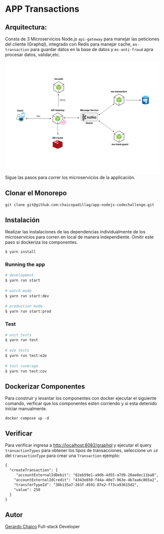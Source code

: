 # APP Transactions

## Arquitectura:

Consta de 3 Microservicios Node.js `api-gateway` para manejar las peticiones del cliente (Graphql), integrado con Redis para manejar cache, `ms-transaction` para guardar datos en la base de datos y `ms-anti-fraud` apra procesar datos, validar,etc.

![Arquitectura](https://raw.githubusercontent.com/chaicopadillag/app-nodejs-codechallenge/develop/arquitectura.png)

Sigue las pasos para correr los microservicios de la applicación.

## Clonar el Monorepo

```
git clone git@github.com:chaicopadillag/app-nodejs-codechallenge.git
```

## Instalación

Realizar las instalaciones de las dependencias individualmente de los microservicios para corren en local de manera independiente. Omitir este paso si dockeriza los componentes.

```bash
$ yarn install
```

### Running the app

```bash
# development
$ yarn run start

# watch mode
$ yarn run start:dev

# production mode
$ yarn run start:prod
```

### Test

```bash
# unit tests
$ yarn run test

# e2e tests
$ yarn run test:e2e

# test coverage
$ yarn run test:cov
```

## Dockerizar Componentes

Para construir y levantar los componentes con docker ejecutar el siguiente comando, verficar que los componentes esten corriendo y si esta detenido iniciar manualmente.

```
docker compose up -d
```

## Verificar

Para verificar ingresa a [http://localhost:8082/graphql](http://localhost:8082/graphql) y ejecutar el query `transactionTypes` para obtener los tipos de transacciones, seleccione un `id` del `transactionType` para crear una `Transaction` ejemplo:

```
{
  "createTransaction": {
     "accountExternalIdDebit": "82eb59e1-a9db-4d55-a7d9-20ae8ec11ba8",
    "accountExternalIdCredit": "4343e650-f44a-40e7-963e-4b7aa6c865a2",
    "transferTypeId": "38b135a7-263f-4591-87e2-ff3ca93615d2",
    "value": 250
  }
}
```

## Autor

[Gerardo Chaico](https://chaicopadillag.github.io/) Full-stack Developer
